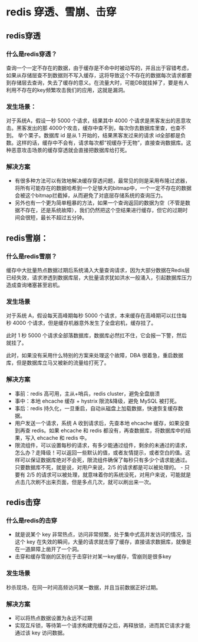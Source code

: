 # redis 穿透、雪崩、击穿


## redis穿透

### 什么是redis穿透？

查询一个一定不存在的数据，由于缓存是不命中时被动写的，并且出于容错考虑，如果从存储层查不到数据则不写入缓存，这将导致这个不存在的数据每次请求都要到存储层去查询，失去了缓存的意义。在流量大时，可能DB就挂掉了，要是有人利用不存在的key频繁攻击我们的应用，这就是漏洞。

### 发生场景：

对于系统A，假设一秒 5000 个请求，结果其中 4000 个请求是黑客发出的恶意攻击。黑客发出的那 4000个攻击，缓存中查不到，每次你去数据库里查，也查不到。 举个栗子。数据库 id 是从 1 开始的，结果黑客发过来的请求 id全部都是负数。这样的话，缓存中不会有，请求每次都“视缓存于无物”，直接查询数据库。这种恶意攻击场景的缓存穿透就会直接把数据库给打死。

### 解决方案

* 有很多种方法可以有效地解决缓存穿透问题，最常见的则是采用布隆过滤器，将所有可能存在的数据哈希到一个足够大的bitmap中，一个一定不存在的数据会被这个bitmap拦截掉，从而避免了对底层存储系统的查询压力。
* 另外也有一个更为简单粗暴的方法，如果一个查询返回的数据为空（不管是数据不存在，还是系统故障），我们仍然把这个空结果进行缓存，但它的过期时间会很短，最长不超过五分钟。

## redis雪崩：

### 什么是redis雪崩？

缓存中大批量热点数据过期后系统涌入大量查询请求，因为大部分数据在Redis层已经失效，请求渗透到数据库层，大批量请求犹如洪水一般涌入，引起数据库压力造成查询堵塞甚至宕机。

### 发生场景

对于系统 A，假设每天高峰期每秒 5000 个请求，本来缓存在高峰期可以扛住每秒 4000
个请求，但是缓存机器意外发生了全盘宕机，缓存挂了。

此时 1 秒 5000 个请求全部落数据库，数据库必然扛不住，它会报一下警，然后就挂了。

此时，如果没有采用什么特别的方案来处理这个故障，DBA 很着急，重启数据库，但是数据库立马又被新的流量给打死了。

### 解决方案

* 事前：redis 高可用，主从+哨兵，redis cluster，避免全盘崩溃
* 事中：本地 ehcache 缓存 + hystrix 限流&降级，避免 MySQL 被打死。
* 事后：redis 持久化，一旦重启，自动从磁盘上加载数据，快速恢复缓存数据。
* 用户发送一个请求，系统 A 收到请求后，先查本地 ehcache 缓存，如果没查到再查 redis。如果 ehcache 和 redis 都没有，再查数据库，将数据库中的结果，写入 ehcache 和 redis 中。
* 限流组件，可以设置每秒的请求，有多少能通过组件，剩余的未通过的请求，怎么办？走降级！可以返回一些默认的值，或者友情提示，或者空白的值。这样可以保证数据库绝对不会死，限流组件确保了每秒只有多少个请求能通过。
只要数据库不死，就是说，对用户来说，2/5 的请求都是可以被处理的。 - 只要有 2/5 的请求可以被处理，就意味着你的系统没死，对用户来说，可能就是点击几次刷不出来页面，但是多点几次，就可以刷出来一次。

## redis击穿

### 什么是redis的击穿

* 就是说某个 key 非常热点，访问非常频繁，处于集中式高并发访问的情况，当这个 key 在失效的瞬间，大量的请求就击穿了缓存，直接请求数据库，就像是在一道屏障上凿开了一个洞。
* 击穿和缓存雪崩的区别在于击穿针对某一key缓存，雪崩则是很多key

### 发生场景
秒杀现场，在同一时间高频访问某一数据，并且当前数据正好过期。

### 解决方案

* 可以将热点数据设置为永远不过期
* 实现互斥锁，等待第一个请求构建完缓存之后，再释放锁，进而其它请求才能通过该 key 访问数据。


